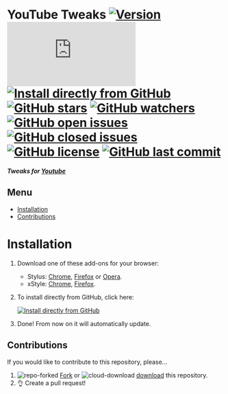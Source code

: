 # YouTube Tweaks [![Version][version]][1] [![Size][size]][1] [![Install directly from GitHub][install]][2] [![GitHub stars][stars]][3] [![GitHub watchers][watchers]][4] [![GitHub open issues][open issues]][5] [![GitHub closed issues][closed issues]][5] [![GitHub license][license]][6] [![GitHub last commit][last commit]][7]

**_Tweaks for [Youtube]_**

## Menu

- [Installation]
- [Contributions]

# Installation

1. Download one of these add-ons for your browser:
   - Stylus: [Chrome][stychrome], [Firefox][styfirefox] or [Opera][styopera].
   - xStyle: [Chrome][xstychrome], [Firefox][xstyfirefox].
2. To install directly from GitHub, click here:

   [![Install directly from GitHub][YouTube Tweaks]][2]

3. Done! From now on it will automatically update.

## Contributions

If you would like to contribute to this repository, please...

1. ![repo-forked][9] [Fork][10] or ![cloud-download][11] [download][12] this repository.
2. 👌 Create a pull request!

<!-- BADGES -->
[version]: https://flat.badgen.net/github/release/StylusThemes/YouTube-Tweaks
[1]: #
[size]: https://flat.badgen.net/badgesize/normal/StylusThemes/YouTube-Tweaks/master/style.user.css
[install]: https://flat.badgen.net/badge/install%20directly%20from/GitHub/00ADAD "Click here!"
[2]: https://rebrand.ly/InstallYouTube-Theater
[stars]: https://flat.badgen.net/github/stars/StylusThemes/YouTube-Tweaks
[3]: https://github.com/StylusThemes/YouTube-Tweaks/stargazers
[watchers]: https://flat.badgen.net/github/watchers/StylusThemes/YouTube-Tweaks
[4]: https://github.com/StylusThemes/YouTube-Tweaks/watchers
[open issues]: https://flat.badgen.net/github/open-issues/StylusThemes/YouTube-Tweaks
[closed issues]: https://flat.badgen.net/github/closed-issues/StylusThemes/YouTube-Tweaks
[5]: https://github.com/StylusThemes/YouTube-Tweaks/issues
[license]: https://flat.badgen.net/github/license/StylusThemes/YouTube-Tweaks
[6]: https://creativecommons.org/licenses/by-sa/4.0/
[last commit]: https://flat.badgen.net/github/last-commit/StylusThemes/YouTube-Tweaks
[7]: https://github.com/StylusThemes/YouTube-Tweaks/commits/master
[badges]: https://flat.badgen.net/badge/amount%20of%20badges/12/orange

<!-- Youtube LINK -->
[Youtube]: https://www.youtube.com/

<!-- MENU -->
[Installation]: README.md#installation
[Contributions]: README.md#Contributions

<!-- CONTRIBUTIONS -->
[9]: https://user-images.githubusercontent.com/136959/42383736-c4cb0db8-80fd-11e8-91ca-12bae108bccc.png
[10]: https://github.com/StylusThemes/YouTube-Tweaks/fork
[11]: https://user-images.githubusercontent.com/136959/42401932-9ee9cae0-813d-11e8-8691-16e29a85d3b9.png
[12]: https://github.com/StylusThemes/YouTube-Tweaks/releases

<!-- STYLUS DOWNLOADS -->
[STYChrome]: https://chrome.google.com/webstore/detail/stylus/clngdbkpkpeebahjckkjfobafhncgmne
[STYFirefox]: https://addons.mozilla.org/firefox/addon/styl-us/
[STYOpera]: https://addons.opera.com/extensions/details/stylus/

<!-- XSTYLE DOWNLOADS -->
[XSTYChrome]: https://chrome.google.com/webstore/detail/xstyle/hncgkmhphmncjohllpoleelnibpmccpj
[XSTYFirefox]: https://addons.mozilla.org/firefox/addon/xstyle/

<!-- INSTALL YouTube Tweaks BADGE -->
[YouTube Tweaks]: https://flat.badgen.net/badge/YouTube%20Tweaks/install/00ADAD "Click here!"

